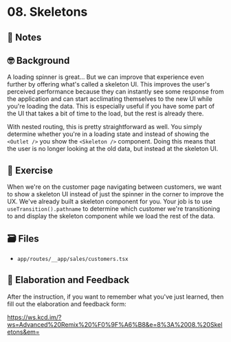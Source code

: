 # 08. Skeletons

## 📝 Notes

## 🤓 Background

A loading spinner is great... But we can improve that experience even further by offering what's called a skeleton UI. This improves the user's perceived performance because they can instantly see some response from the application and can start acclimating themselves to the new UI while you're loading the data. This is especially useful if you have some part of the UI that takes a bit of time to the load, but the rest is already there.

With nested routing, this is pretty straightforward as well. You simply determine whether you're in a loading state and instead of showing the `<Outlet />` you show the `<Skeleton />` component. Doing this means that the user is no longer looking at the old data, but instead at the skeleton UI.

## 💪 Exercise

When we're on the customer page navigating between customers, we want to show a skeleton UI instead of just the spinner in the corner to improve the UX. We've already built a skeleton component for you. Your job is to use `useTransition().pathname` to determine which customer we're transitioning to and display the skeleton component while we load the rest of the data.

## 🗃 Files

- `app/routes/__app/sales/customers.tsx`

## 🦉 Elaboration and Feedback

After the instruction, if you want to remember what you've just learned, then
fill out the elaboration and feedback form:

https://ws.kcd.im/?ws=Advanced%20Remix%20%F0%9F%A6%B8&e=8%3A%2008.%20Skeletons&em=
